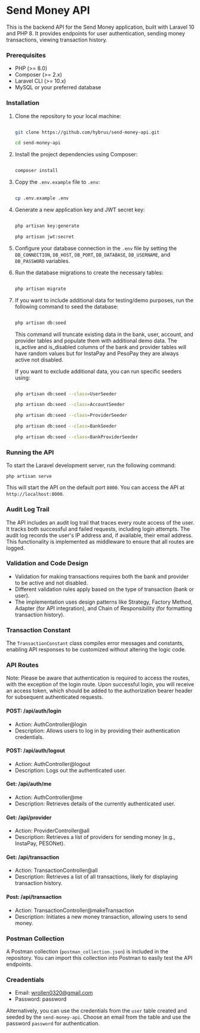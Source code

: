 # Send Money API

This is the backend API for the Send Money application, built with Laravel 10 and PHP 8. It provides endpoints for user authentication, sending money transactions, viewing transaction history.

### Prerequisites

- PHP (>= 8.0)
- Composer (>= 2.x)
- Laravel CLI (>= 10.x)
- MySQL or your preferred database

### Installation

1. Clone the repository to your local machine:

   ```bash

   git clone https://github.com/hybrus/send-money-api.git

   cd send-money-api

   ```
2. Install the project dependencies using Composer:

   ```bash

   composer install

   ```
3. Copy the `.env.example` file to `.env`:

   ```bash

   cp .env.example .env

   ```
4. Generate a new application key and JWT secret key:

   ```bash

   php artisan key:generate

   php artisan jwt:secret

   ```
5. Configure your database connection in the `.env` file by setting the `DB_CONNECTION`, `DB_HOST`, `DB_PORT`, `DB_DATABASE`, `DB_USERNAME`, and `DB_PASSWORD` variables.
6. Run the database migrations to create the necessary tables:

   ```bash

   php artisan migrate

   ```
7. If you want to include additional data for testing/demo purposes, run the following command to seed the database:

   ```bash

   php artisan db:seed

   ```

   This command will truncate existing data in the bank, user, account, and provider tables and populate them with additional demo data. The is_active and is_disabled columns of the bank and provider tables will have random values but for InstaPay and PesoPay they are always active not disabled.

   If you want to exclude additional data, you can run specific seeders using:

   ```bash

   php artisan db:seed --class=UserSeeder

   php artisan db:seed --class=AccountSeeder

   php artisan db:seed --class=ProviderSeeder

   php artisan db:seed --class=BankSeeder

   php artisan db:seed --class=BankProviderSeeder

   ```

### Running the API

To start the Laravel development server, run the following command:

    php artisan serve

This will start the API on the default port `8000`. You can access the API at `http://localhost:8000`.

### Audit Log Trail

The API includes an audit log trail that traces every route access of the user. It tracks both successful and failed requests, including login attempts. The audit log records the user's IP address and, if available, their email address. This functionality is implemented as middleware to ensure that all routes are logged.

### Validation and Code Design

- Validation for making transactions requires both the bank and provider to be active and not disabled.
- Different validation rules apply based on the type of transaction (bank or user).
- The implementation uses design patterns like Strategy, Factory Method, Adapter (for API integration), and Chain of Responsibility (for formatting transaction history).

### Transaction Constant

The `TransactionConstant` class compiles error messages and constants, enabling API responses to be customized without altering the logic code.

### API Routes
Note: Please be aware that authentication is required to access the routes, with the exception of the login route. Upon successful login, you will receive an access token, which should be added to the authorization bearer header for subsequent authenticated requests.

#### POST: /api/auth/login

- Action: AuthController@login
- Description: Allows users to log in by providing their authentication credentials.

#### POST: /api/auth/logout

- Action: AuthController@logout
- Description: Logs out the authenticated user.

#### Get: /api/auth/me

- Action: AuthController@me
- Description: Retrieves details of the currently authenticated user.

#### Get: /api/provider

- Action: ProviderController@all
- Description: Retrieves a list of providers for sending money (e.g., InstaPay, PESONet).

#### Get: /api/transaction

- Action: TransactionController@all
- Description: Retrieves a list of all transactions, likely for displaying transaction history.

#### Post: /api/transaction

- Action: TransactionController@makeTransaction
- Description: Initiates a new money transaction, allowing users to send money.

### Postman Collection

A Postman collection (`postman_collection.json`) is included in the repository. You can import this collection into Postman to easily test the API endpoints.


### Creadentials

- Email: wrollen0320@gmail.com
- Password: password

Alternatively, you can use the credentials from the `user` table created and seeded by the `send-money-api`. Choose an email from the table and use the password `password` for authentication.
